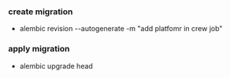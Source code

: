 ### create migration

- alembic revision --autogenerate -m "add platfomr in crew job"

### apply migration

- alembic upgrade head

